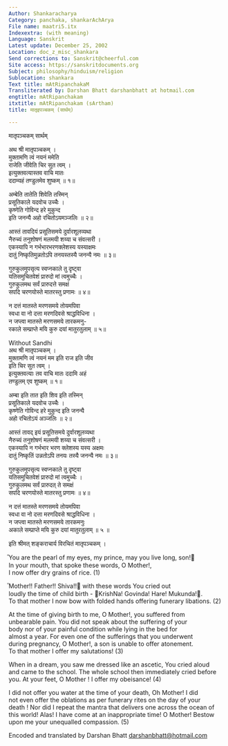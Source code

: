 ```yaml
---
Author: Shankaracharya
Category: panchaka, shankarAchArya
File name: maatri5.itx
Indexextra: (with meaning)
Language: Sanskrit
Latest update: December 25, 2002
Location: doc_z_misc_shankara
Send corrections to: Sanskrit@cheerful.com
Site access: https://sanskritdocuments.org
Subject: philosophy/hinduism/religion
Sublocation: shankara
Text title: mAtRipanchakaM
Transliterated by: Darshan Bhatt darshanbhatt at hotmail.com
engtitle: mAtRipanchakam
itxtitle: mAtRipanchakam (sArtham)
title: मातृइपञ्चकम् (सार्थम्)

---
```

  
 मातृपञ्चकम् सार्थम्   
  
अथ श्री मातृपञ्चकम् ।  
मुक्तामणि त्वं नयनं ममेति  
    राजेति जीवेति चिर सुत त्वम् ।  
इत्युक्तवत्यास्तव वाचि मातः  
   ददाम्यहं तण्डुलमेव शुष्कम् ॥ १॥  
  
अम्बेति तातेति शिवेति तस्मिन्  
   प्रसूतिकाले यदवोच उच्चैः ।  
कृष्णेति गोविन्द हरे मुकुन्द  
   इति जनन्यै अहो रचितोऽयमञ्जलिः ॥ २॥  
  
आस्तं तावदियं प्रसूतिसमये दुर्वारशूलव्यथा  
   नैरुच्यं तनुशोषणं मलमयी शय्या च संवत्सरी ।  
एकस्यापि न गर्भभारभरणक्लेशस्य यस्याक्षमः  
   दातुं निष्कृतिमुन्नतोऽपि तनयस्तस्यै जनन्यै नमः ॥ ३॥  
  
गुरुकुलमुपसृत्य स्वप्नकाले तु दृष्ट्वा  
   यतिसमुचितवेशं प्रारुदो मां त्वमुच्चैः ।  
गुरुकुलमथ सर्वं प्रारुदत्ते समक्षं  
   सपदि चरणयोस्ते मातरस्तु प्रणामः ॥ ४॥  
  
न दत्तं मातस्ते मरणसमये तोयमपिवा  
   स्वधा वा नो दत्ता मरणदिवसे श्राद्धविधिना ।  
न जप्त्वा मातस्ते मरणसमये तारकमनु-  
   रकाले सम्प्राप्ते मयि कुरु दयां मातुरतुलाम् ॥ ५॥  
  
  
  
 Without Sandhi   
अथ श्री मातृपञ्चकम् ।  
मुक्तामणि त्वं नयनं मम इति राज इति जीव  
इति चिर सुत त्वम् ।  
इत्युक्तवत्याः तव वाचि मातः ददामि अहं  
तण्डुलम् एव शुष्कम् ॥ १॥  
  
अम्बा इति तात इति  शिव इति तस्मिन्  
प्रसूतिकाले यदवोच उच्चैः ।  
कृष्णेति गोविन्द हरे मुकुन्द इति जनन्यै  
अहो रचितोऽयं अञ्जलिः ॥ २॥  
  
आस्तं तावद् इयं प्रसूतिसमये दुर्वारशूलव्यथा  
नैरुच्यं तनुशोषणं मलमयी शय्या च संवत्सरी ।  
एकस्यापि न गर्भभार भरण क्लेशस्य यस्य अक्षमः  
दातुं निष्कृतिं उन्नतोऽपि तनयः तस्यै जनन्यै नमः ॥ ३॥  
  
गुरुकुलमुपसृत्य स्वप्नकाले तु दृष्ट्वा  
यतिसमुचितवेशं प्रारुदो मां त्वमुच्चैः ।  
गुरुकुलमथ सर्वं प्रारुदत् ते समक्षं  
सपदि चरणयोस्ते मातरस्तु प्रणामः ॥ ४॥  
  
न दत्तं मातस्ते मरणसमये तोयमपिवा  
स्वधा वा नो दत्ता मरणदिवसे श्राद्धविधिना ।  
न जप्त्वा मातस्ते मरणसमये तारकमनुः  
अकाले सम्प्राप्ते मयि कुरु दयां मातुरतुलाम् ॥ ५ ॥  
  
इति श्रीमत् शङ्कराचार्य विरचितं मातृपञ्चकम् ।  
  
  
  
᳚You are the pearl of my eyes, my prince, may you live long, son!᳚  
In your mouth, that spoke these words, O Mother!,  
I now offer dry grains of rice. (1)  
  
᳚Mother!! Father!! Shiva!!᳚ with these words You cried out  
loudly the time of child birth - ᳚KrishNa! Govinda! Hare! Mukunda!᳚.  
To that mother I now bow with folded hands offering funerary libations. (2)  
  
At the time of giving birth to me, O Mother!, you suffered from  
unbearable pain. You did not speak about the suffering of your  
body nor of your painful condition while lying in the bed for  
almost a year. For even one of the sufferings that you underwent  
during pregnancy, O Mother!, a son is unable to offer atonement.  
To that mother I offer my salutations! (3)  
  
When in a dream, you saw me dressed like an ascetic, You cried aloud  
and came to the school. The whole school then immediately cried before  
you. At your feet, O Mother ! I offer my obeisance! (4)  
  
I did not offer you water at the time of your death, Oh Mother! I did  
not even offer the oblations as per funerary rites on the day of your  
death !  Nor did I repeat the mantra that delivers one across the ocean of  
this world! Alas! I have come at an inappropriate time! O Mother! Bestow  
upon me your unequalled compassion. (5)  
  
  
  
Encoded and translated by Darshan Bhatt darshanbhatt@hotmail.com  
  

